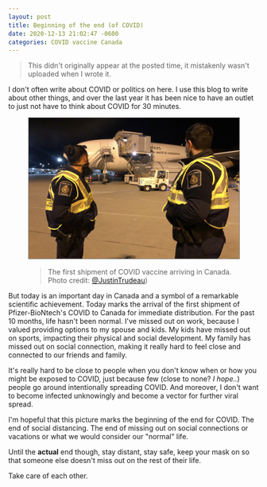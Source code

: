 ```yaml
---
layout: post
title: Beginning of the end (of COVID)
date: 2020-12-13 21:02:47 -0600
categories: COVID vaccine Canada
---
```


> This didn't originally appear at the posted time, it mistakenly wasn't uploaded when I wrote it.

I don't often write about COVID or politics on here. I use this blog to write about other things, and over the last year it has been nice to have an outlet to just not have to think about COVID for 30 minutes.

<figure>
  <p>
    <img alt="First shipment of COVID vaccine arriving in Canada" src="/assets/images/covid-vaccine-arriving.jpeg" style="border: 1px solid rgba(0,0,0,0.5);">
  </p>
  <figcaption>
    <blockquote>
      The first shipment of COVID vaccine arriving in Canada. Photo credit: <a href="https://twitter.com/JustinTrudeau/status/1338287207413649415?s=20"> @JustinTrudeau</a>)
    </blockquote>
  </figcaption>
</figure>

But today is an important day in Canada and a symbol of a remarkable scientific achievement. Today marks the arrival of the first shipment of Pfizer-BioNtech's COVID to Canada for immediate distribution. For the past 10 months, life hasn't been normal. I've missed out on work, because I valued providing options to my spouse and kids. My kids have missed out on sports, impacting their physical and social development. My family has missed out on social connection, making it really hard to feel close and connected to our friends and family.

It's really hard to be close to people when you don't know when or how you might be exposed to COVID, just because few (close to none? _I hope.._) people go around intentionally spreading COVID. And moreover, I don't want to become infected unknowingly and become a vector for further viral spread.

I'm hopeful that this picture marks the beginning of the end for COVID. The end of social distancing. The end of missing out on social connections or vacations or what we would consider our "normal" life.

Until the **actual** end though, stay distant, stay safe, keep your mask on so that someone else doesn't miss out on the rest of their life.

Take care of each other.
